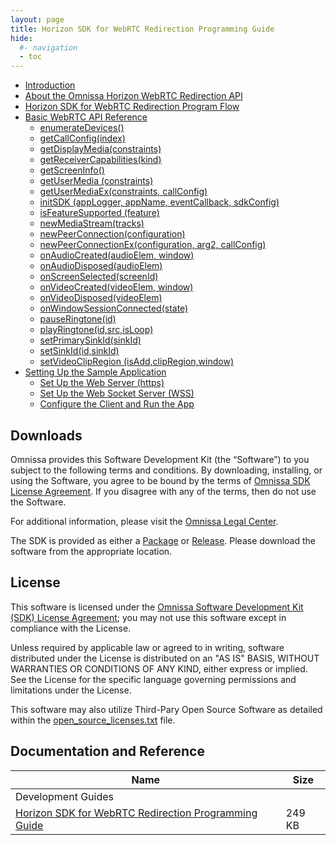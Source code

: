 ```yaml
---
layout: page
title: Horizon SDK for WebRTC Redirection Programming Guide
hide:
  #- navigation
  - toc
---
```


- [Introduction](introduction.md) 
- [About the Omnissa Horizon WebRTC Redirection API](about-the-omnissa-horizon-webrtc-redirection-api.md)
- [Horizon SDK for WebRTC Redirection Program Flow](horizon-sdk-for-webrtc-redirection-program-flow.md) 
- [Basic WebRTC API Reference](basic-webrtc-api-reference.md) 
    - [enumerateDevices()](enumerateDevices().md)
    - [getCallConfig(index)](getCallConfig(index).md)
    - [getDisplayMedia(constraints)](getDisplayMedia(constraints).md) 
    - [getReceiverCapabilities(kind)](getReceiverCapabilities(kind).md)
    - [getScreenInfo()](getScreenInfo().md) 
    - [getUserMedia (constraints)](getUserMedia(constraints).md)
    - [getUserMediaEx(constraints, callConfig)](getUserMediaEx.md)
    - [initSDK (appLogger, appName, eventCallback, sdkConfig)](initSDK(appLogger,appName,eventCallback).md)
    - [isFeatureSupported (feature)](isFeatureSupported(feature).md) 
    - [newMediaStream(tracks)](newMediaStream(tracks).md) 
    - [newPeerConnection(configuration)](newPeerConnection(configuration).md)
    - [newPeerConnectionEx(configuration, arg2, callConfig)](newPeerConnectionEx.md) 
    - [onAudioCreated(audioElem, window)](onAudioCreated(audioElem,window).md) 
    - [onAudioDisposed(audioElem)](onAudioDisposed(audioElem).md) 
    - [onScreenSelected(screenId)](onScreenSelected(screenId).md) 
    - [onVideoCreated(videoElem, window)](onVideoCreated(videoElem,window).md)
    - [onVideoDisposed(videoElem)](onVideoDisposed(videoElem).md) 
    - [onWindowSessionConnected(state)](onWindowSessionConnected(state).md)
    - [pauseRingtone(id)](pauseRingtone(id).md) 
    - [playRingtone(id,src,isLoop)](playRingtone(id,src,isLoop).md) 
    - [setPrimarySinkId(sinkId)](setPrimarySinkId(sinkId).md) 
    - [setSinkId(id,sinkId)](setSinkId(id,sinkId).md) 
    - [setVideoClipRegion (isAdd,clipRegion,window)](setVideoClipRegion(isAdd,clipRegion,window).md) 
- [Setting Up the Sample Application](setting-up-the-sample-application.md)
    - [Set Up the Web Server (https)](set-up-the-web-server(https).md) 
    - [Set Up the Web Socket Server (WSS)](set-up-the-web-socket-server(wss).md)
    - [Configure the Client and Run the App](configure-the-client-and-run-the-app.md)

## Downloads

Omnissa provides this Software Development Kit (the “Software”) to you subject to the following terms and conditions. By downloading, installing, or using the Software, you agree to be bound by the terms of [Omnissa SDK License Agreement](https://static.omnissa.com/sites/default/files/omnissa-sdk-agreement.pdf). If you disagree with any of the terms, then do not use the Software.

For additional information, please visit the [Omnissa Legal Center](https://www.omnissa.com/legal-center/).

The SDK is provided as either a [Package](https://github.com/orgs/euc-releases/packages?repo_name=horizon-rdpbridge-sdk) or [Release](https://github.com/euc-releases/horizon-rdpbridge-sdk/releases). Please download the software from the appropriate location.

## License

This software is licensed under the [Omnissa Software Development Kit (SDK) License Agreement](https://static.omnissa.com/sites/default/files/omnissa-sdk-agreement.pdf); you may not use this software except in compliance with the License.

Unless required by applicable law or agreed to in writing, software distributed under the License is distributed on an "AS IS" BASIS, WITHOUT WARRANTIES OR CONDITIONS OF ANY KIND, either express or implied. See the License for the specific language governing permissions and limitations under the License.

This software may also utilize Third-Pary Open Source Software as detailed within the [open_source_licenses.txt](open_source_licenses.txt) file.

## Documentation and Reference

| Name | Size	|
| --- | --- |
| Development Guides |  |
| [Horizon SDK for WebRTC Redirection Programming Guide](./horizon_sdk_for_webrtc_redirection_programming_guide_2025-05-30-05-45-41.pdf) | 249 KB |
